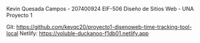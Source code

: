 Kevin Quesada Campos  - 207400924
EIF-506 Diseño de Sitios Web - UNA
Proyecto 1 

Git: https://github.com/kevqc20/proyecto1-disenoweb-time-tracking-tool-local
Netlify: https://voluble-duckanoo-f1db01.netlify.app
 
